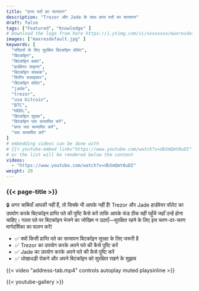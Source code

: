```yaml
---
title: "प्राप्त पतों का सत्यापन"
description: "Trezor और Jade के साथ प्राप्त पतों का सत्यापन"
draft: false
tags: ["Featured", "Knowledge" ]
# Download the logo from here https://i.ytimg.com/vi/xxxxxxxx/maxresdefault.jpg
images: ["maxresdefault.jpg" ]
keywords: [
  "परिवारों के लिए सुरक्षित बिटकॉइन वॉलेट",
  "बिटकॉइन",
  "बिटकॉइन बचत",
  "हार्डवेयर साइनर",
  "बिटकॉइन संरक्षक",
  "वित्तीय सलाहकार",
  "बिटकॉइन वॉलेट",
  "jade",
  "trezor",
  "usa bitcoin",
  "BTC",
  "HODL",
  "बिटकॉइन सुरक्षा",
  "बिटकॉइन पता सत्यापित करें",
  "प्राप्त पता सत्यापित करें",
  "पता सत्यापित करें" 
]
# embedding videos can be done with 
# {{< youtube-embed link="https://www.youtube.com/watch?v=dbSmQmt0uDI" >}}
# or the list will be rendered below the content
videos:
  - "https://www.youtube.com/watch?v=dbSmQmt0uDI"
weight: 20
---
```


### {{< page-title >}}  

🔒 अगर चाबियाँ आपकी नहीं हैं, तो सिक्के भी आपके नहीं हैं! Trezor और Jade हार्डवेयर वॉलेट का उपयोग करके बिटकॉइन प्राप्ति पते की पुष्टि कैसे करें ताकि आपके फंड ठीक वहीं पहुँचें जहाँ उन्हें होना चाहिए। गलत पते पर बिटकॉइन भेजने का जोखिम न उठाएँ—सुरक्षित रहने के लिए इस चरण-दर-चरण मार्गदर्शिका का पालन करें!

- ✅ क्यों किसी प्राप्ति पते का सत्यापन बिटकॉइन सुरक्षा के लिए जरूरी है
- ✅ Trezor का उपयोग करके अपने पते की कैसे पुष्टि करें
- ✅ Jade का उपयोग करके अपने पते की कैसे पुष्टि करें
- ✅ धोखाधड़ी रोकने और अपने बिटकॉइन को सुरक्षित रखने के सुझाव


{{< video "address-tab.mp4" controls  autoplay muted playsinline >}}



{{< youtube-gallery >}}
